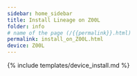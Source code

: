 ```yaml
---
sidebar: home_sidebar
title: Install Lineage on Z00L
folder: info
# name of the page (/{{permalink}}.html)
permalink: install_on_Z00L.html
device: Z00L
---
```

{% include templates/device_install.md %}
